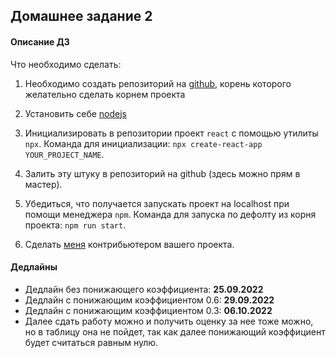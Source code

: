 ## Домашнее задание 2

#### Описание ДЗ

Что необходимо сделать:

1) Необходимо создать репозиторий на [github](https://github.com),
   корень которого желательно сделать корнем проекта

2) Установить себе [nodejs](https://nodejs.org/en/)

3) Инициализировать в репозитории проект `react` с помощью утилиты `npx`. 
   Команда для инициализации: `npx create-react-app YOUR_PROJECT_NAME`.

4) Залить эту штуку в репозиторий на github (здесь можно прям в мастер).

5) Убедиться, что получается запускать проект на localhost при помощи менеджера `npm`. 
   Команда для запуска по дефолту из корня проекта: `npm run start`.

6) Сделать [меня](https://github.com/JUSSIAR) контрибьютером вашего проекта.


#### Дедлайны

- Дедлайн без понижающего коэффициента: **25.09.2022**
- Дедлайн с понижающим коэффициентом 0.6: **29.09.2022**
- Дедлайн с понижающим коэффициентом 0.3: **06.10.2022**
- Далее сдать работу можно и получить оценку за нее тоже можно, но в таблицу она не пойдет,
  так как далее понижающий коэффициент будет считаться равным нулю.
  